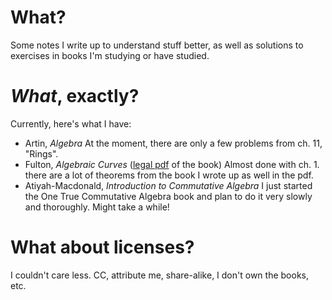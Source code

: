 # What?
Some notes I write up to understand stuff better, as well as solutions to exercises in books I'm studying or have studied.

# *What*, exactly?
Currently, here's what I have:
* Artin, *Algebra*
  At the moment, there are only a few problems from ch. 11, "Rings".
* Fulton, *Algebraic Curves* ([legal pdf](http://www.math.lsa.umich.edu/~wfulton/CurveBook.pdf) of the book)
  Almost done with ch. 1. there are a lot of theorems from the book I wrote up as well in the pdf.
* Atiyah-Macdonald, *Introduction to Commutative Algebra*
  I just started the One True Commutative Algebra book and plan to do it very slowly and thoroughly. Might take a while!
  
# What about licenses?
I couldn't care less. CC, attribute me, share-alike, I don't own the books, etc.

